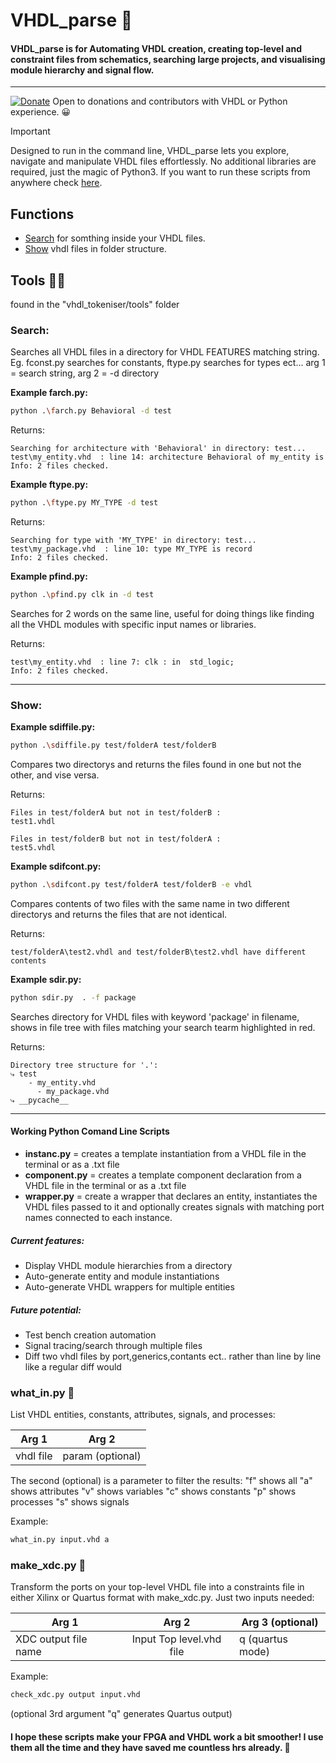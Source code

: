 # VHDL_parse 🚀

#### VHDL_parse is for Automating VHDL creation, creating top-level and constraint files from schematics, searching large projects, and visualising module hierarchy and signal flow.
---
[![Donate](https://img.shields.io/badge/Donate-PayPal-green.svg)](https://www.paypal.com/donate/?hosted_button_id=LSMYWSM7M7EEA)
Open to donations and contributors with VHDL or Python experience. 😀 

> [!IMPORTANT]
> Designed to run in the command line, VHDL_parse lets you explore, navigate and manipulate VHDL files effortlessly. No additional libraries are required, just the magic of Python3. If you want to run these scripts from anywhere check [here](Global_setup.md).

## Functions
- [Search](#1.1) for somthing inside your VHDL files.
- [Show](#1.2) vhdl files in folder structure.  



## Tools 🕵️‍♂️
found in the "vhdl_tokeniser/tools" folder 
### Search<a id='1.1'></a>:
Searches all VHDL files in a directory for VHDL FEATURES matching string. Eg. fconst.py searches for constants, ftype.py searches for types ect...
arg 1 = search string, arg 2 = -d directory

**Example farch.py:** 
```bash
python .\farch.py Behavioral -d test
```

Returns:
```
Searching for architecture with 'Behavioral' in directory: test...
test\my_entity.vhd  : line 14: architecture Behavioral of my_entity is
Info: 2 files checked.
```
**Example ftype.py:** 
```bash
python .\ftype.py MY_TYPE -d test
```

Returns:
```
Searching for type with 'MY_TYPE' in directory: test...
test\my_package.vhd  : line 10: type MY_TYPE is record    
Info: 2 files checked.
```
**Example pfind.py:** 
```bash
python .\pfind.py clk in -d test
```
Searches for 2 words on the same line, useful for doing things like finding all the VHDL modules with specific input names or libraries.

Returns:
```
test\my_entity.vhd  : line 7: clk : in  std_logic;
Info: 2 files checked.
```
---
### Show<a id='1.2'></a>:
**Example sdiffile.py:** 
```bash
python .\sdiffile.py test/folderA test/folderB 
```
Compares two directorys and returns the files found in one but not the other, and vise versa. 

Returns:
```
Files in test/folderA but not in test/folderB :
test1.vhdl

Files in test/folderB but not in test/folderA :
test5.vhdl
```
**Example sdifcont.py:** 
```bash
python .\sdifcont.py test/folderA test/folderB -e vhdl
```
Compares contents of two files with the same name in two different directorys and returns the files that are not identical. 

Returns:
```
test/folderA\test2.vhdl and test/folderB\test2.vhdl have different contents
```

**Example sdir.py:** 
```bash
python sdir.py  . -f package 
```
Searches directory for VHDL files with keyword 'package' in filename, shows in file tree with files matching your search tearm highlighted in red.

Returns:
```
Directory tree structure for '.':
⤷ test
    - my_entity.vhd
      - my_package.vhd
⤷ __pycache__
```

---
#### Working Python Comand Line Scripts
- **instanc.py** = creates a template instantiation from a VHDL file in the terminal or as a .txt file
- **component.py** = creates a template component declaration from a VHDL file in the terminal or as a .txt file
- **wrapper.py** = create a wrapper that declares an entity, instantiates the VHDL files passed to it and optionally creates signals with matching port names connected to each instance.

##### Current features:
- Display VHDL module hierarchies from a directory
- Auto-generate entity and module instantiations
- Auto-generate VHDL wrappers for multiple entities
##### Future potential:
- Test bench creation automation
- Signal tracing/search through multiple files
- Diff two vhdl files by port,generics,contants ect.. rather than line by line like a regular diff would

### what_in.py 📜
List VHDL entities, constants, attributes, signals, and processes:

| Arg 1        | Arg 2           |
| ------------- |:-------------:| 
| vhdl file     | param (optional)|

The second (optional) is a parameter to filter the results:
"f" shows all
"a" shows attributes
"v" shows variables
"c" shows constants
"p" shows processes
"s" shows signals

Example: 
```bash
what_in.py input.vhd a
```


### make_xdc.py 🧩
Transform the ports on your top-level VHDL file into a constraints file in either Xilinx or Quartus format with make_xdc.py. Just two inputs needed:

| Arg 1        | Arg 2           | Arg 3 (optional)|
| ------------- |:-------------:| ------------- |
| XDC output file name    | Input Top level.vhd file| q (quartus mode)|

Example: 
```bash
check_xdc.py output input.vhd 
```
(optional 3rd argument "q" generates Quartus output)


#### I hope these scripts make your FPGA and VHDL work a bit smoother! I use them all the time and they have saved me countless hrs already. 🎉

